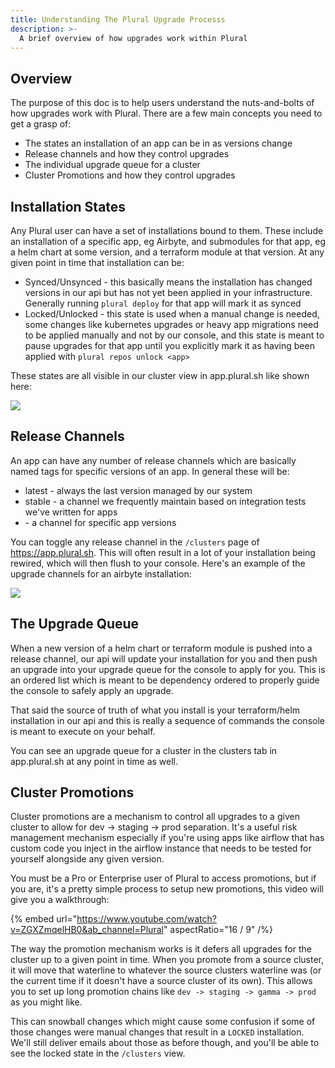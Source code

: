 ```yaml
---
title: Understanding The Plural Upgrade Processs
description: >-
  A brief overview of how upgrades work within Plural
---
```


## Overview

The purpose of this doc is to help users understand the nuts-and-bolts of how upgrades work with Plural. There are a few main concepts you need to get a grasp of:

- The states an installation of an app can be in as versions change
- Release channels and how they control upgrades
- The individual upgrade queue for a cluster
- Cluster Promotions and how they control upgrades

## Installation States

Any Plural user can have a set of installations bound to them. These include an installation of a specific app, eg Airbyte, and submodules for that app, eg a helm chart at some version, and a terraform module at that version. At any given point in time that installation can be:

- Synced/Unsynced - this basically means the installation has changed versions in our api but has not yet been applied in your infrastructure. Generally running `plural deploy` for that app will mark it as synced
- Locked/Unlocked - this state is used when a manual change is needed, some changes like kubernetes upgrades or heavy app migrations need to be applied manually and not by our console, and this state is meant to pause upgrades for that app until you explicitly mark it as having been applied with `plural repos unlock <app>`

These states are all visible in our cluster view in app.plural.sh like shown here:

![](/assets/inst-locked-unlocked.png)

## Release Channels

An app can have any number of release channels which are basically named tags for specific versions of an app. In general these will be:

- latest - always the last version managed by our system
- stable - a channel we frequently maintain based on integration tests we've written for apps
- <vsn> - a channel for specific app versions

You can toggle any release channel in the `/clusters` page of https://app.plural.sh. This will often result in a lot of your installation being rewired, which will then flush to your console. Here's an example of the upgrade channels for an airbyte installation:

![](/assets/upgrade-channel.png)

## The Upgrade Queue

When a new version of a helm chart or terraform module is pushed into a release channel, our api will update your installation for you and then push an upgrade into your upgrade queue for the console to apply for you. This is an ordered list which is meant to be dependency ordered to properly guide the console to safely apply an upgrade.

That said the source of truth of what you install is your terraform/helm installation in our api and this is really a sequence of commands the console is meant to execute on your behalf.

You can see an upgrade queue for a cluster in the clusters tab in app.plural.sh at any point in time as well.

## Cluster Promotions

Cluster promotions are a mechanism to control all upgrades to a given cluster to allow for dev -> staging -> prod separation. It's a useful risk management mechanism especially if you're using apps like airflow that has custom code you inject in the airflow instance that needs to be tested for yourself alongside any given version.

You must be a Pro or Enterprise user of Plural to access promotions, but if you are, it's a pretty simple process to setup new promotions, this video will give you a walkthrough:

{% embed url="https://www.youtube.com/watch?v=ZGXZmqelHB0&ab_channel=Plural" aspectRatio="16 / 9" /%}

The way the promotion mechanism works is it defers all upgrades for the cluster up to a given point in time. When you promote from a source cluster, it will move that waterline to whatever the source clusters waterline was (or the current time if it doesn't have a source cluster of its own). This allows you to set up long promotion chains like `dev -> staging -> gamma -> prod` as you might like.

This can snowball changes which might cause some confusion if some of those changes were manual changes that result in a `LOCKED` installation. We'll still deliver emails about those as before though, and you'll be able to see the locked state in the `/clusters` view.
